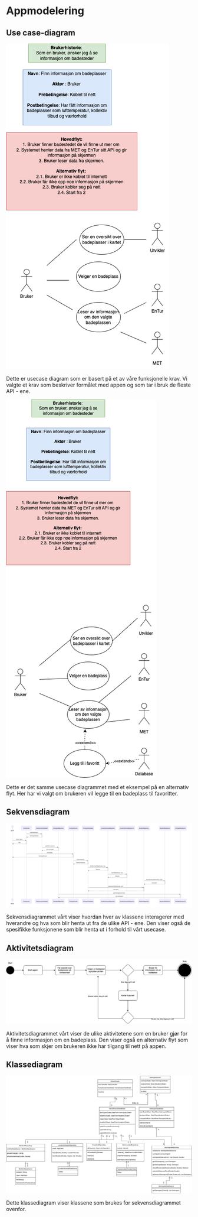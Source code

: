 # Appmodelering 

## Use case-diagram 

![Use case-diagram](in2000%20aktivitetsdiagram-Page-1.drawio%20(1).png)

Dette er usecase diagram som er basert på et av våre funksjonelle krav. Vi valgte et krav som beskriver formålet med appen og som tar i bruk de fleste API - ene. 

![Use case med alternativ flyt](in2000%20aktivitetsdiagram-%20alternativ.drawio.png)

Dette er det samme usecase diagrammet med et eksempel på en alternativ flyt. Her har vi valgt om brukeren vil legge til en badeplass til favoritter.  

## Sekvensdiagram 

![Sekvensdiagram](Sekvensdiagram.png)

Sekvensdiagrammet vårt viser hvordan hver av klassene interagerer med hverandre og hva som blir henta ut fra de ulike API - ene. Den viser også de spesifikke funksjonene som blir henta ut i forhold til vårt usecase. 

## Aktivitetsdiagram

![Aktivitetsdiagram](in2000%20aktivitetsdiagram-Page-3.drawio.png)

Aktivitetsdiagrammet vårt viser de ulike aktivitetene som en bruker gjør for å finne informasjon om en badeplass. Den viser også en alternativ flyt som viser hva som skjer om brukeren ikke har tilgang til nett på appen. 

## Klassediagram 

![Klassediagram](classdiagram.drawio.png)

Dette klassediagram viser klassene som brukes for sekvensdiagrammet ovenfor. 

